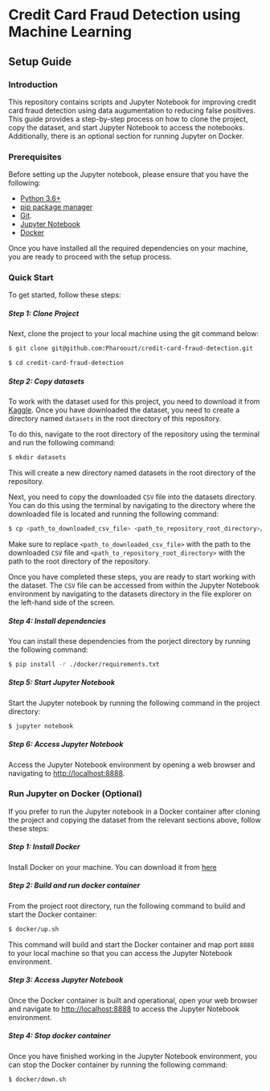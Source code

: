 # Credit Card Fraud Detection using Machine Learning

## Setup Guide

### Introduction
This repository contains scripts and Jupyter Notebook for improving credit card fraud detection using data augumentation to reducing false positives. This guide provides a step-by-step process on how to clone the project, copy the dataset, and start Jupyter Notebook to access the notebooks. Additionally, there is an optional section for running Jupyter on Docker.

### Prerequisites
Before setting up the Jupyter notebook, please ensure that you have the following:

- [Python 3.6+](https://www.python.org/downloads)
- [pip package manager](https://pip.pypa.io/en/stable)
- [Git](https://git-scm.com/downloads).
- [Jupyter Notebook](https://jupyter.org/install)
- [Docker](https://www.docker.com/products/docker-desktop)

Once you have installed all the required dependencies on your machine, you are ready to proceed with the setup process.

### Quick Start
To get started, follow these steps:

##### Step 1: Clone Project
Next, clone the project to your local machine using the git command below:

````bash
$ git clone git@github.com:Pharoouzt/credit-card-fraud-detection.git
````
````bash
$ cd credit-card-fraud-detection
````

##### Step 2: Copy datasets
To work with the dataset used for this project, you need to download it from [Kaggle](https://www.kaggle.com/datasets/mlg-ulb/creditcardfraud). Once you have downloaded the dataset, you need to create a directory named ```datasets``` in the root directory of this repository.

To do this, navigate to the root directory of the repository using the terminal and run the following command:

````bash
$ mkdir datasets
````

This will create a new directory named datasets in the root directory of the repository.

Next, you need to copy the downloaded ```CSV``` file into the datasets directory. You can do this using the terminal by navigating to the directory where the downloaded file is located and running the following command:

````bash
$ cp <path_to_downloaded_csv_file> <path_to_repository_root_directory>/datasets/
````

Make sure to replace ```<path_to_downloaded_csv_file>``` with the path to the downloaded ```CSV``` file and ```<path_to_repository_root_directory>``` with the path to the root directory of the repository.

Once you have completed these steps, you are ready to start working with the dataset. The `CSV` file can be accessed from within the Jupyter Notebook environment by navigating to the datasets directory in the file explorer on the left-hand side of the screen.

##### Step 4: Install dependencies
You can install these dependencies from the porject directory by running the following command:

````bash
$ pip install -r ./docker/requirements.txt
````

##### Step 5: Start Jupyter Notebook
Start the Jupyter notebook by running the following command in the project directory:

````bash
$ jupyter notebook
````

##### Step 6: Access Jupyter Notebook
Access the Jupyter Notebook environment by opening a web browser and navigating to [http://localhost:8888](http://localhost:8888).



### Run Jupyter on Docker (Optional)

If you prefer to run the Jupyter notebook in a Docker container after cloning the project and copying the dataset from the relevant sections above, follow these steps:


##### Step 1: Install Docker
Install Docker on your machine. You can download it from [here](https://www.docker.com/products/docker-desktop)
##### Step 2: Build and run docker container
From the project root directory, run the following command to build and start the Docker container:

````bash
$ docker/up.sh
````
This command will build and start the Docker container and map port ```8888``` to your local machine so that you can access the Jupyter Notebook environment.

##### Step 3: Access Jupyter Notebook
Once the Docker container is built and operational, open your web browser and navigate to [http://localhost:8888](http://localhost:8888) to access the Jupyter Notebook environment.

##### Step 4: Stop docker container
Once you have finished working in the Jupyter Notebook environment, you can stop the Docker container by running the following command:

````bash
$ docker/down.sh
````